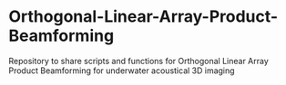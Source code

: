 # Orthogonal-Linear-Array-Product-Beamforming
Repository to share scripts and functions for Orthogonal Linear Array Product Beamforming for underwater acoustical 3D imaging 
